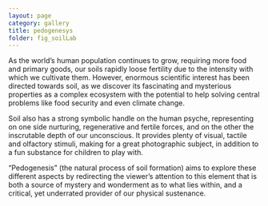 ```yaml
---
layout: page
category: gallery
title: pedogenesys
folder: fig_soilLab
---
```


As the world’s human population continues to grow, requiring more food and primary goods, our soils rapidly loose fertility due to the intensity with which we cultivate them. However, enormous scientific interest has been directed towards soil, as we discover its fascinating and mysterious properties as a complex ecosystem with the potential to help solving central problems like food security and even climate change.

Soil also has a strong symbolic handle on the human psyche, representing on one side nurturing, regenerative and fertile forces, and on the other the inscrutable depth of our unconscious. It provides plenty of visual, tactile and olfactory stimuli, making for a great photographic subject, in addition to a fun substance for children to play with.

“Pedogenesis” (the natural process of soil formation) aims to explore these different aspects by redirecting the viewer’s attention to this element that is both a source of mystery and wonderment as to what lies within, and a critical, yet underrated provider of our physical sustenance.